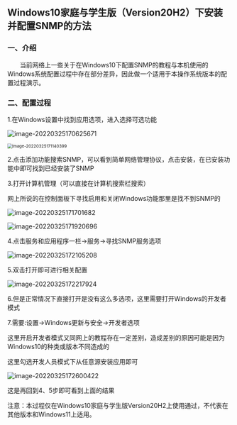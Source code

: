 ## Windows10家庭与学生版（Version20H2）下安装并配置SNMP的方法
### 一、介绍
&emsp;&emsp;当前网络上一些关于在Windows10下配置SNMP的教程与本机使用的Windows系统配置过程中存在部分差异，因此做一个适用于本操作系统版本的配置过程演示。
### 二、配置过程
1.在Windows设置中找到应用选项，进入选择可选功能

![image-20220325170625671](C:\Users\86184\AppData\Roaming\Typora\typora-user-images\image-20220325170625671.png)

<img src="C:\Users\86184\AppData\Roaming\Typora\typora-user-images\image-20220325171140399.png" alt="image-20220325171140399" style="zoom:67%;" />

2.点击添加功能搜索SNMP，可以看到简单网络管理协议，点击安装，在已安装功能中即可找到已经安装了SNMP

3.打开计算机管理（可以直接在计算机搜索栏搜索）

网上所说的在控制面板下寻找启用和关闭Windows功能那里是找不到SNMP的

![image-20220325171701682](C:\Users\86184\AppData\Roaming\Typora\typora-user-images\image-20220325171701682.png)

![image-20220325171920696](C:\Users\86184\AppData\Roaming\Typora\typora-user-images\image-20220325171920696.png)

4.点击服务和应用程序一栏->服务->寻找SNMP服务选项

![image-20220325172105208](C:\Users\86184\AppData\Roaming\Typora\typora-user-images\image-20220325172105208.png)

5.双击打开即可进行相关配置

![image-20220325172217924](C:\Users\86184\AppData\Roaming\Typora\typora-user-images\image-20220325172217924.png)

6.但是正常情况下直接打开是没有这么多选项，这里需要打开Windows的开发者模式

7.需要:设置->Windows更新与安全->开发者选项

这里开启开发者模式又同网上的教程存在一定差别，造成差别的原因可能是因为Windows10的种类或版本不同造成的

这里勾选开发人员模式下从任意源安装应用即可

![image-20220325172600422](C:\Users\86184\AppData\Roaming\Typora\typora-user-images\image-20220325172600422.png)

这是再回到4、5步即可看到上面的结果



注意：本过程仅在Windows10家庭与学生版Version20H2上使用通过，不代表在其他版本和Windows11上适用。